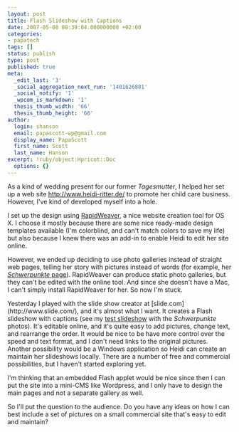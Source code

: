 ```yaml
---
layout: post
title: Flash Slideshow with Captions
date: 2007-05-08 08:39:04.000000000 +02:00
categories:
- papatech
tags: []
status: publish
type: post
published: true
meta:
  _edit_last: '3'
  _social_aggregation_next_run: '1401626881'
  _social_notify: '1'
  _wpcom_is_markdown: '1'
  thesis_thumb_width: '66'
  thesis_thumb_height: '66'
author:
  login: shanson
  email: papascott-wp@gmail.com
  display_name: PapaScott
  first_name: Scott
  last_name: Hanson
excerpt: !ruby/object:Hpricot::Doc
  options: {}
---
```

<p>As a kind of wedding present for our former <em>Tagesmutter</em>, I helped her set up a web site <a href="http://www.heidi-ritter.de/">http://www.heidi-ritter.de/</a> to promote her child care business. However, I've kind of developed myself into a hole.</p>
<p>I set up the design using <a href="http://www.realmacsoftware.com/rapidweaver/">RapidWeaver</a>, a nice website creation tool for OS X. I choose it mostly because there are some nice ready-made design templates available (I'm colorblind, and can't match colors to save my life) but also because I knew there was an add-in to enable Heidi to edit her site online.</p>
<p>However, we ended up deciding to use photo galleries instead of straight web pages, telling her story with pictures instead of words (for example, her <a href="http://heidi-ritter.de/schwerpunkte/schwerpunkte.html"><em>Schwerpunkte</em> page</a>). RapidWeaver can produce static photo galleries, but they can't be edited with the online tool. And since she doesn't have a Mac, I can't simply install RapidWeaver for her. So now I'm stuck.</p>
<p>Yesterday I played with the slide show creator at [slide.com](http://www.slide.com/), and it's almost what I want. It creates a Flash slideshow with captions (see my <a href="#" onclick="window.open('https://www.papascott.de/wordpress/wp-content/uploads/2007/05/schwerpunkte.html', '1', 'toolbar=0,scrollbars=0,location=0,statusbar=0,menubar=0,resizable=0,width=426,height=350'); return false;">test slideshow</a> with the <em>Schwerpunkte</em> photos). It's editable online, and it's quite easy to add pictures, change text, and rearrange the order. It would be nice to be have more control over the speed and text format, and I don't need links to the original pictures. Another possibility would be a Windows application so Heidi can create an maintain her slideshows locally. There are a number of free and commercial possibilities, but I haven't started exploring yet.</p>
<p>I'm thinking that an embedded Flash applet would be nice since then I can put the site into a mini-CMS like Wordpress, and I only have to design the main pages and not a separate gallery as well.</p>
<p>So I'll put the question to the audience. Do you have any ideas on how I can best include a set of pictures on a small commercial site that's easy to edit and maintain?</p>
